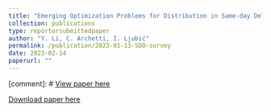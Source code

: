 ```yaml
---
title: "Emerging Optimization Problems for Distribution in Same-day Delivery"
collection: publications
type: reportorsubmittedpaper 
author: "Y. Li, C. Archetti, I. Ljubić"
permalink: /publication/2023-01-13-SDD-survey 
date: 2023-02-14
paperurl: ""
---
```


[comment]: # [View paper here]()

[Download paper here]({{site.url}}/docs/publications/SDDsurvey.pdf)
